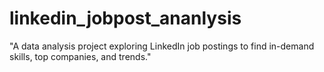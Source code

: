 # linkedin_jobpost_ananlysis
"A data analysis project exploring LinkedIn job postings to find in-demand skills, top companies, and trends."
